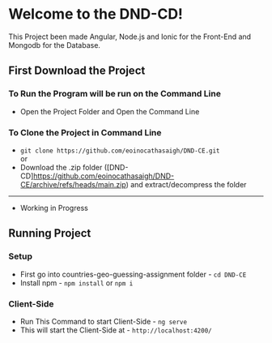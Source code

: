 # Welcome to the DND-CD!
This Project been made Angular, Node.js and Ionic for the Front-End and Mongodb for the Database.
## First Download the Project
### To Run the Program will be run on the Command Line <br>
* Open the Project Folder and Open the Command Line <br>
### To Clone the Project in Command Line
* `git clone https://github.com/eoinocathasaigh/DND-CE.git`
<br>or
* Download the .zip folder ([DND-CD]https://github.com/eoinocathasaigh/DND-CE/archive/refs/heads/main.zip) and extract/decompress the folder

--------------------------------------------------------------------------
* Working in Progress 
## Running Project
### Setup
* First go into countries-geo-guessing-assignment folder - `cd DND-CE` <br>
* Install npm - `npm install` or `npm i` <br>
### Client-Side
* Run This Command to start Client-Side - `ng serve` <br>
* This will start the Client-Side at - `http://localhost:4200/` <br>
